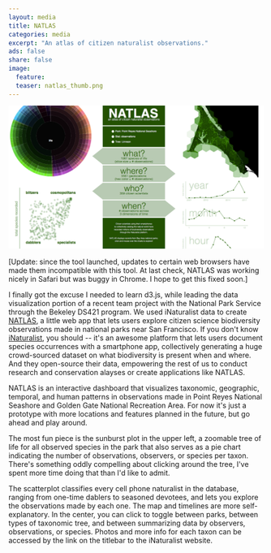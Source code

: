 ```yaml
---
layout: media
title: NATLAS
categories: media
excerpt: "An atlas of citizen naturalist observations."
ads: false
share: false
image:
  feature:
  teaser: natlas_thumb.png 
---
```


[![NATLAS](/images/natlas.png)](https://matthewkling.github.io/natlas/)

[Update: since the tool launched, updates to certain web browsers have made them incompatible with this tool. At last check, NATLAS was working nicely in Safari but was buggy in Chrome. I hope to get this fixed soon.]

I finally got the excuse I needed to learn d3.js, while leading the data visualization portion of a recent team project with the National Park Service through the Bekeley DS421 program. We used iNaturalist data to create [NATLAS](https://matthewkling.github.io/natlas/), a little web app that lets users explore citizen science biodiversity observations made in national parks near San Francisco. If you don't know [iNaturalist](http://inaturalist.org), you should -- it's an awesome platform that lets users document species occurrences with a smartphone app, collectively generating a huge crowd-sourced dataset on what biodiversity is present when and where. And they open-source their data, empowering the rest of us to conduct research and conservation alayses or create applications like NATLAS.

NATLAS is an interactive dashboard that visualizes taxonomic, geographic, temporal, and human patterns in observations made in Point Reyes National Seashore and Golden Gate National Recreation Area. For now it's just a prototype with more locations and features planned in the future, but go ahead and play around.

The most fun piece is the sunburst plot in the upper left, a zoomable tree of life for all observed species in the park that also serves as a pie chart indicating the number of observations, observers, or species per taxon. There's something oddly compelling about clicking around the tree, I've spent more time doing that than I'd like to admit.

The scatterplot classifies every cell phone naturalist in the database, ranging from one-time dablers to seasoned devotees, and lets you explore the observations made by each one. The map and timelines are more self-explanatory. In the center, you can click to toggle between parks, between types of taxonomic tree, and between summarizing data by observers, observations, or species. Photos and more info for each taxon can be accessed by the link on the titlebar to the iNaturalist website.
